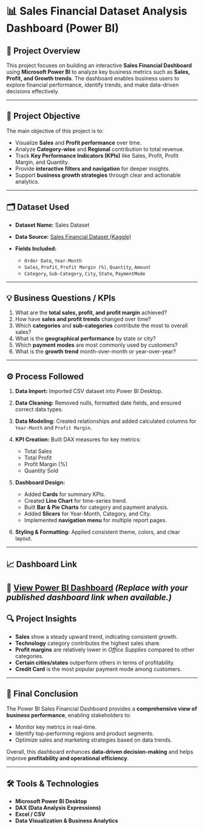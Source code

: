 # 📊 Sales Financial Dataset Analysis Dashboard (Power BI)

## 🧭 **Project Overview**

This project focuses on building an interactive **Sales Financial Dashboard** using **Microsoft Power BI** to analyze key business metrics such as **Sales, Profit, and Growth trends**.
The dashboard enables business users to explore financial performance, identify trends, and make data-driven decisions effectively.

---

## 🎯 **Project Objective**

The main objective of this project is to:

* Visualize **Sales** and **Profit performance** over time.
* Analyze **Category-wise** and **Regional** contribution to total revenue.
* Track **Key Performance Indicators (KPIs)** like Sales, Profit, Profit Margin, and Quantity.
* Provide **interactive filters and navigation** for deeper insights.
* Support **business growth strategies** through clear and actionable analytics.

---

## 🗂️ **Dataset Used**

* **Dataset Name:** Sales Dataset
* **Data Source:** [Sales Financial Dataset (Kaggle)](https://github.com/Debabrataswain3/SALES-FINANCIAL-DATASET-ANALYSIS/blob/main/Sales%20Dataset.csv)
* **Fields Included:**

  * `Order Date`, `Year-Month`
  * `Sales`, `Profit`, `Profit Margin (%)`, `Quantity`, `Amount`
  * `Category`, `Sub-Category`, `City`, `State`, `PaymentMode`

---

## 💡 **Business Questions / KPIs**

1. What are the **total sales, profit, and profit margin** achieved?
2. How have **sales and profit trends** changed over time?
3. Which **categories** and **sub-categories** contribute the most to overall sales?
4. What is the **geographical performance** by state or city?
5. Which **payment modes** are most commonly used by customers?
6. What is the **growth trend** month-over-month or year-over-year?

---

## ⚙️ **Process Followed**

1. **Data Import:** Imported CSV dataset into Power BI Desktop.
2. **Data Cleaning:** Removed nulls, formatted date fields, and ensured correct data types.
3. **Data Modeling:** Created relationships and added calculated columns for `Year-Month` and `Profit Margin`.
4. **KPI Creation:** Built DAX measures for key metrics:

   * Total Sales
   * Total Profit
   * Profit Margin (%)
   * Quantity Sold
5. **Dashboard Design:**

   * Added **Cards** for summary KPIs.
   * Created **Line Chart** for time-series trend.
   * Built **Bar & Pie Charts** for category and payment analysis.
   * Added **Slicers** for Year-Month, Category, and City.
   * Implemented **navigation menu** for multiple report pages.
6. **Styling & Formatting:** Applied consistent theme, colors, and clear layout.

---

## 📈 **Dashboard Link**

🔗 **[View Power BI Dashboard](https://app.powerbi.com/)**
*(Replace with your published dashboard link when available.)*
---

## 🔍 **Project Insights**

* **Sales** show a steady upward trend, indicating consistent growth.
* **Technology** category contributes the highest sales share.
* **Profit margins** are relatively lower in *Office Supplies* compared to other categories.
* **Certain cities/states** outperform others in terms of profitability.
* **Credit Card** is the most popular payment mode among customers.

---

## 🧾 **Final Conclusion**

The Power BI Sales Financial Dashboard provides a **comprehensive view of business performance**, enabling stakeholders to:

* Monitor key metrics in real-time.
* Identify top-performing regions and product segments.
* Optimize sales and marketing strategies based on data trends.

Overall, this dashboard enhances **data-driven decision-making** and helps improve **profitability and operational efficiency**.

---

## 🛠️ **Tools & Technologies**

* **Microsoft Power BI Desktop**
* **DAX (Data Analysis Expressions)**
* **Excel / CSV**
* **Data Visualization & Business Analytics**
